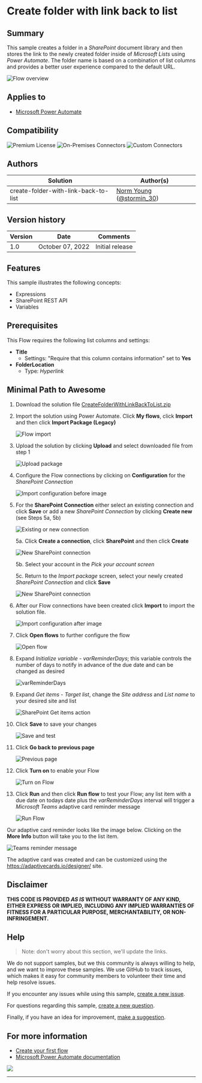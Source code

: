 # Create folder with link back to list

## Summary

This sample creates a folder in a *SharePoint* document library and then stores the link to the newly created folder inside of *Microsoft Lists* using *Power Automate*. The folder name is based on a combination of list columns and provides a better user experience compared to the default URL.

![Flow overview](/create-folder-with-link-back-to-list/assets/flow-overview.png "Flow overview")


## Applies to

* [Microsoft Power Automate](https://docs.microsoft.com/power-automate/)


## Compatibility

![Premium License](https://img.shields.io/badge/Premium%20License-Not%20Required-green.svg "Premium license not required")
![On-Premises Connectors](https://img.shields.io/badge/On--Premises%20Connectors-No-green.svg "Does not use on-premise connectors")
![Custom Connectors](https://img.shields.io/badge/Custom%20Connectors-Not%20Required-green.svg "Does not use custom connectors")


## Authors

Solution|Author(s)
--------|---------
create-folder-with-link-back-to-list | [Norm Young](https://github.com/nyoung30) ([@stormin_30](https://twitter.com/stormin_30))


## Version history

Version|Date|Comments
-------|----|--------
1.0|October 07, 2022|Initial release


## Features

This sample illustrates the following concepts:

* Expressions
* SharePoint REST API
* Variables


## Prerequisites

This Flow requires the following list columns and settings:
* **Title**
	* Settings: "Require that this column contains information" set to **Yes**
* **FolderLocation**
	* Type: *Hyperlink* 


## Minimal Path to Awesome

1. Download the solution file [CreateFolderWithLinkBackToList.zip](/create-folder-with-link-back-to-list/solution/CreateFolderWithLinkBackToList.zip)

2. Import the solution using Power Automate. Click **My flows**, click **Import** and then click **Import Package (Legacy)**

 	![Flow import](/create-folder-with-link-back-to-list/assets/flow-import.png "Flow import")

3. Upload the solution by clicking **Upload** and select downloaded file from step 1

	![Upload package](/create-folder-with-link-back-to-list/assets/upload-package.png "Upload package")

4. Configure the Flow connections by clicking on **Configuration** for the *SharePoint Connection*

 	![Import configuration before image](/create-folder-with-link-back-to-list/assets/import-configuration-before.png "Import configuration before image")

5. For the **SharePoint Connection** either select an existing connection and click **Save** or add a new *SharePoint Connection* by clicking **Create new** (see Steps 5a, 5b)

	![Existing or new connection](/create-folder-with-link-back-to-list/assets/existing-new-connection.png "Existing or new connection")

	5a. Click **Create a connection**, click **SharePoint** and then click **Create**

	![New SharePoint connection](/create-folder-with-link-back-to-list/assets/sharepoint-connection.png "New SharePoint connection")

	5b. Select your account in the *Pick your account screen*

	5c. Return to the *Import package* screen, select your newly created *SharePoint Connection* and click **Save**

	![New SharePoint connection](/samples/create-folder-with-link-back-to-list/assets/save-sharepoint-connection.png "New SharePoint connection")

6. After our Flow connections have been created click **Import** to import the solution file.

	![Import configuration after image](/samples/create-folder-with-link-back-to-list/assets/import-configuration-after.png "Import configuration after image")

7. Click **Open flows** to further configure the flow

	![Open flow](/samples/import-configuration-after/assets/open-flow.png "Open flow")

9. Expand *Initialize variable - varReminderDays*; this variable controls the number of days to notify in advance of the due date and can be changed as desired

	![varReminderDays](/samples/teams-adaptive-card-reminders-from-lists/assets/varReminderDays.png "varReminderDays")

10. Expand *Get items - Target list*, change the *Site address* and *List name* to your desired site and list

	![SharePoint Get items action](/samples/teams-adaptive-card-reminders-from-lists/assets/get-items.png "SharePoint Get items action")

11. Click **Save** to save your changes

	![Save and test](/samples/teams-adaptive-card-reminders-from-lists/assets/save-test.png "Save and test")

12. Click **Go back to previous page**

	![Previous page](/samples/teams-adaptive-card-reminders-from-lists/assets/previous-page.png "Previous page")

13. Click **Turn on** to enable your Flow

	![Turn on Flow](/samples/teams-adaptive-card-reminders-from-lists/assets/turn-on.png "Turn on Flow")

14. Click **Run** and then click **Run flow** to test your Flow; any list item with a due date on todays date plus the *varReminderDays* interval will trigger a *Microsoft Teams* adaptive card reminder message

	![Run Flow](/samples/teams-adaptive-card-reminders-from-lists/assets/run-flow.png "Run Flow")


Our adaptive card reminder looks like the image below. Clicking on the **More Info** button will take you to the list item. 

![Teams reminder message](/samples/teams-adaptive-card-reminders-from-lists/assets/teams-reminder.png "Teams reminder message")

The adaptive card was created and can be customized using the https://adaptivecards.io/designer/ site.


## Disclaimer

**THIS CODE IS PROVIDED *AS IS* WITHOUT WARRANTY OF ANY KIND, EITHER EXPRESS OR IMPLIED, INCLUDING ANY IMPLIED WARRANTIES OF FITNESS FOR A PARTICULAR PURPOSE, MERCHANTABILITY, OR NON-INFRINGEMENT.**

## Help

> Note: don't worry about this section, we'll update the links.

We do not support samples, but we this community is always willing to help, and we want to improve these samples. We use GitHub to track issues, which makes it easy for  community members to volunteer their time and help resolve issues.

If you encounter any issues while using this sample, [create a new issue](https://github.com/pnp/powerautomate-samples/issues/new?assignees=&labels=Needs%3A+Triage+%3Amag%3A%2Ctype%3Abug-suspected&template=bug-report.yml&sample=YOURSAMPLENAME&authors=@YOURGITHUBUSERNAME&title=YOURSAMPLENAME%20-%20).

For questions regarding this sample, [create a new question](https://github.com/pnp/powerautomate-samples/issues/new?assignees=&labels=Needs%3A+Triage+%3Amag%3A%2Ctype%3Abug-suspected&template=question.yml&sample=YOURSAMPLENAME&authors=@YOURGITHUBUSERNAME&title=YOURSAMPLENAME%20-%20).

Finally, if you have an idea for improvement, [make a suggestion](https://github.com/pnp/powerautomate-samples/issues/new?assignees=&labels=Needs%3A+Triage+%3Amag%3A%2Ctype%3Abug-suspected&template=suggestion.yml&sample=YOURSAMPLENAME&authors=@YOURGITHUBUSERNAME&title=YOURSAMPLENAME%20-%20).

## For more information

- [Create your first flow](https://docs.microsoft.com/en-us/power-automate/getting-started#create-your-first-flow)
- [Microsoft Power Automate documentation](https://docs.microsoft.com/en-us/power-automate/)


<img src="https://telemetry.sharepointpnp.com/powerautomate-samples/samples/readme-template" />

---
